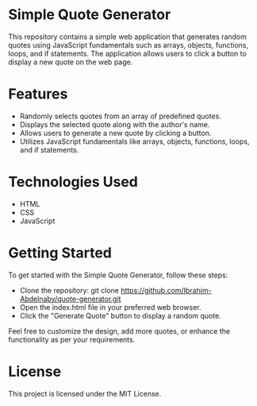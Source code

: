 # Simple Quote Generator
This repository contains a simple web application that generates random quotes using JavaScript fundamentals such as arrays, objects, functions, loops, and if statements. The application allows users to click a button to display a new quote on the web page.

# Features
- Randomly selects quotes from an array of predefined quotes.
- Displays the selected quote along with the author's name.
- Allows users to generate a new quote by clicking a button.
- Utilizes JavaScript fundamentals like arrays, objects, functions, loops, and if statements.

# Technologies Used
- HTML
- CSS
- JavaScript

# Getting Started
To get started with the Simple Quote Generator, follow these steps:
- Clone the repository: git clone https://github.com/Ibrahim-Abdelnaby/quote-generator.git
- Open the index.html file in your preferred web browser.
- Click the "Generate Quote" button to display a random quote.

Feel free to customize the design, add more quotes, or enhance the functionality as per your requirements.

# License
This project is licensed under the MIT License.
